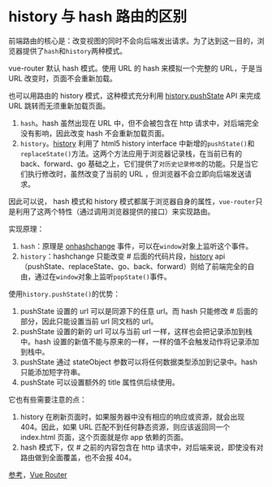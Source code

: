 # history 与 hash 路由的区别

前端路由的核心是：改变视图的同时不会向后端发出请求。为了达到这一目的，浏览器提供了`hash`和`history`两种模式。

vue-router 默认 hash 模式。使用 URL 的 hash 来模拟一个完整的 URL，于是当 URL 改变时，页面不会重新加载。

也可以用路由的 history 模式，这种模式充分利用 [history.pushState](https://developer.mozilla.org/zh-CN/docs/Web/API/History/pushState) API 来完成 URL 跳转而无须重新加载页面。

1. `hash`。hash 虽然出现在 URL 中，但不会被包含在 http 请求中，对后端完全没有影响，因此改变 hash 不会重新加载页面。
2. `history`。[history](https://developer.mozilla.org/zh-CN/docs/Web/API/History) 利用了 html5 history interface 中新增的`pushState()`和`replaceState()`方法。这两个方法应用于浏览器记录栈，在当前已有的 back、forward、go 基础之上，它们提供了`对历史记录修改`的功能。只是当它们执行修改时，虽然改变了当前的 URL ，但浏览器不会立即向后端发送请求。

因此可以说， hash 模式和 history 模式都属于浏览器自身的属性，`vue-router`只是利用了这两个特性（通过调用浏览器提供的接口）来实现路由。

实现原理：

1. `hash`：原理是 [onhashchange](https://developer.mozilla.org/zh-CN/docs/Web/API/WindowEventHandlers/onhashchange) 事件，可以在`window`对象上监听这个事件。
2. `history`：hashchange 只能改变 # 后面的代码片段，[history](https://developer.mozilla.org/zh-CN/docs/Web/API/History) api（pushState、replaceState、go、back、forward）则给了前端完全的自由，通过在`window`对象上监听`popState()`事件。


使用`history.pushState()`的优势：

1. pushState 设置的 url 可以是同源下的任意 url。而 hash 只能修改 # 后面的部分，因此只能设置当前 url 同文档的 url。
2. pushState 设置的新的 url 可以与当前 url 一样，这样也会把记录添加到栈中。hash 设置的新值不能与原来的一样，一样的值不会触发动作将记录添加到栈中。
3. pushState 通过 stateObject 参数可以将任何数据类型添加到记录中。hash 只能添加短字符串。
4. pushState 可以设置额外的 title 属性供后续使用。

它也有些需要注意的点：

1. history 在刷新页面时，如果服务器中没有相应的响应或资源，就会出现 404。因此，如果 URL 匹配不到任何静态资源，则应该返回同一个 index.html 页面，这个页面就是你 app 依赖的页面。
2. hash 模式下，仅 # 之前的内容包含在 http 请求中，对后端来说，即使没有对路由做到全面覆盖，也不会报 404。

[参考](https://juejin.cn/post/6844903625169502216)，[Vue Router](https://router.vuejs.org/zh/)
